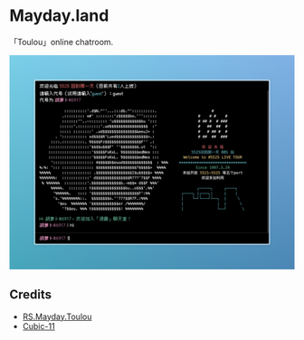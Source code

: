 # Mayday.land

「Toulou」online chatroom.

![screenshot](screenshot.jpg)

## Credits

- [RS.Mayday.Toulou](https://github.com/RingoStudio/RS.Mayday.Toulou)
- [Cubic-11](https://github.com/ACh-K/Cubic-11)